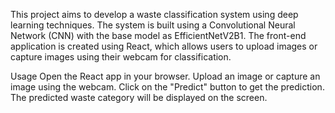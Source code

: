 This project aims to develop a waste classification system using deep learning techniques. 
The system is built using a Convolutional Neural Network (CNN) with the base model as EfficientNetV2B1. 
The front-end application is created using React, which allows users to upload images or capture images using their webcam for classification.

Usage 
Open the React app in your browser.
Upload an image or capture an image using the webcam. 
Click on the "Predict" button to get the prediction.
The predicted waste category will be displayed on the screen.
